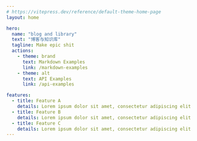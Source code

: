 ```yaml
---
# https://vitepress.dev/reference/default-theme-home-page
layout: home

hero:
  name: "blog and library"
  text: "博客与知识库"
  tagline: Make epic shit
  actions:
    - theme: brand
      text: Markdown Examples
      link: /markdown-examples
    - theme: alt
      text: API Examples
      link: /api-examples

features:
  - title: Feature A
    details: Lorem ipsum dolor sit amet, consectetur adipiscing elit
  - title: Feature B
    details: Lorem ipsum dolor sit amet, consectetur adipiscing elit
  - title: Feature C
    details: Lorem ipsum dolor sit amet, consectetur adipiscing elit
---
```


